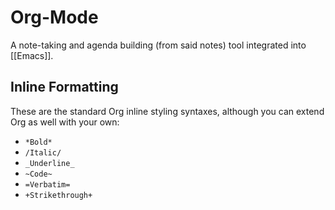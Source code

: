 Org-Mode
========
A note-taking and agenda building (from said notes) tool integrated into [[Emacs]].


Inline Formatting
-----------------
These are the standard Org inline styling syntaxes, although you can extend Org as well with your own:

-   `*Bold*`
-   `/​Italic/`
-   `_Underline_`
-   ​`~Code~`
-   `=​Verbatim=`
-   `+​Strikethrough+`
